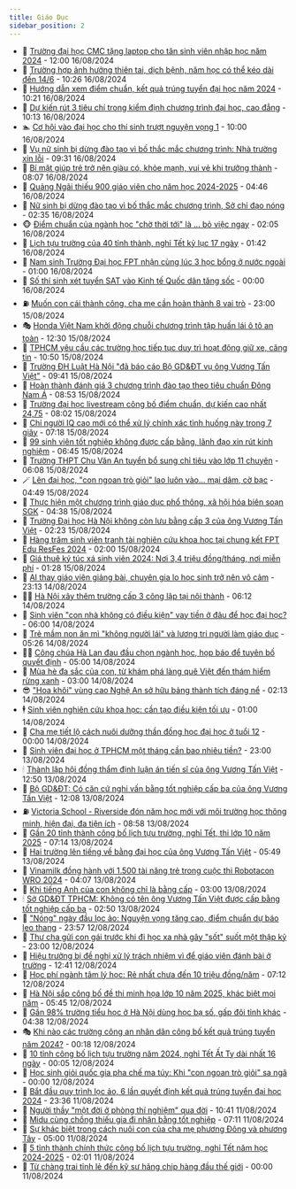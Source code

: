 ```yaml
---
title: Giáo Dục
sidebar_position: 2
---
```


<!-- dantri-giao-duc:START -->
- 🤡 [Trường đại học CMC tặng laptop cho tân sinh viên nhập học năm 2024](https://dantri.com.vn/giao-duc/truong-dai-hoc-cmc-tang-laptop-cho-tan-sinh-vien-nhap-hoc-nam-2024-20240816184352907.htm) - 12:00 16/08/2024
- 🗽 [Trường hợp ảnh hưởng thiên tai, dịch bệnh, năm học có thể kéo dài đến 14/6](https://dantri.com.vn/giao-duc/truong-hop-anh-huong-thien-tai-dich-benh-nam-hoc-co-the-keo-dai-den-146-20240816162348635.htm) - 10:26 16/08/2024
- 🚦 [Hướng dẫn xem điểm chuẩn, kết quả trúng tuyển đại học năm 2024](https://dantri.com.vn/giao-duc/huong-dan-xem-diem-chuan-ket-qua-trung-tuyen-dai-hoc-nam-2024-20240816154657999.htm) - 10:21 16/08/2024
- 🌋 [Dự kiến rút 3 tiêu chí trong kiểm định chương trình đại học, cao đẳng](https://dantri.com.vn/giao-duc/du-kien-rut-3-tieu-chi-trong-kiem-dinh-chuong-trinh-dai-hoc-cao-dang-20240816165055065.htm) - 10:13 16/08/2024
- 🏊 [Cơ hội vào đại học cho thí sinh trượt nguyện vọng 1](https://dantri.com.vn/giao-duc/co-hoi-vao-dai-hoc-cho-thi-sinh-truot-nguyen-vong-1-20240816114849892.htm) - 10:00 16/08/2024
- 🎃 [Vụ nữ sinh bị dừng đào tạo vì bố thắc mắc chương trình: Nhà trường xin lỗi](https://dantri.com.vn/giao-duc/vu-nu-sinh-bi-dung-dao-tao-vi-bo-thac-mac-chuong-trinh-nha-truong-xin-loi-20240816162716955.htm) - 09:31 16/08/2024
- 💄 [Bí mật giúp trẻ trở nên giàu có, khỏe mạnh, vui vẻ khi trưởng thành](https://dantri.com.vn/giao-duc/bi-mat-giup-tre-tro-nen-giau-co-khoe-manh-vui-ve-khi-truong-thanh-20240814153441287.htm) - 08:07 16/08/2024
- 🦅 [Quảng Ngãi thiếu 900 giáo viên cho năm học 2024-2025](https://dantri.com.vn/giao-duc/quang-ngai-thieu-900-giao-vien-cho-nam-hoc-2024-2025-20240816084959704.htm) - 04:46 16/08/2024
- 🚦 [Nữ sinh bị dừng đào tạo vì bố thắc mắc chương trình, Sở chỉ đạo nóng](https://dantri.com.vn/giao-duc/nu-sinh-bi-dung-dao-tao-vi-bo-thac-mac-chuong-trinh-so-chi-dao-nong-20240816092839606.htm) - 02:35 16/08/2024
- 🐵 [Điểm chuẩn của ngành học &quot;chờ thời tới&quot; là ... bỏ việc ngay](https://dantri.com.vn/giao-duc/diem-chuan-cua-nganh-hoc-cho-thoi-toi-la-bo-viec-ngay-20240816083009468.htm) - 02:05 16/08/2024
- 🐘 [Lịch tựu trường của 40 tỉnh thành, nghỉ Tết kỷ lục 17 ngày](https://dantri.com.vn/giao-duc/lich-tuu-truong-cua-40-tinh-thanh-nghi-tet-ky-luc-17-ngay-20240816081726493.htm) - 01:42 16/08/2024
- 🦏 [Nam sinh Trường Đại học FPT nhận cùng lúc 3 học bổng ở nước ngoài](https://dantri.com.vn/giao-duc/nam-sinh-truong-dai-hoc-fpt-nhan-cung-luc-3-hoc-bong-o-nuoc-ngoai-20240815160138218.htm) - 01:00 16/08/2024
- 💼 [Số thí sinh xét tuyển SAT vào Kinh tế Quốc dân tăng sốc](https://dantri.com.vn/giao-duc/so-thi-sinh-xet-tuyen-sat-vao-kinh-te-quoc-dan-tang-soc-20240815204108172.htm) - 00:00 16/08/2024
- ⛽️ [Muốn con cái thành công, cha mẹ cần hoàn thành 8 vai trò](https://dantri.com.vn/giao-duc/muon-con-cai-thanh-cong-cha-me-can-hoan-thanh-8-vai-tro-20240805103600460.htm) - 23:00 15/08/2024
- 🎭 [Honda Việt Nam khởi động chuỗi chương trình tập huấn lái ô tô an toàn](https://dantri.com.vn/giao-duc/honda-viet-nam-khoi-dong-chuoi-chuong-trinh-tap-huan-lai-o-to-an-toan-20240815181330924.htm) - 12:30 15/08/2024
- 🎃 [TPHCM yêu cầu các trường học tiếp tục duy trì hoạt động giữ xe, căng tin](https://dantri.com.vn/giao-duc/tphcm-yeu-cau-cac-truong-hoc-tiep-tuc-duy-tri-hoat-dong-giu-xe-cang-tin-20240815173344287.htm) - 10:50 15/08/2024
- 🚀 [Trường ĐH Luật Hà Nội &quot;đã báo cáo Bộ GD&amp;ĐT vụ ông Vương Tấn Việt&quot;](https://dantri.com.vn/giao-duc/truong-dh-luat-ha-noi-da-bao-cao-bo-gddt-vu-ong-vuong-tan-viet-20240815161832202.htm) - 09:41 15/08/2024
- 👀 [Hoàn thành đánh giá 3 chương trình đào tạo theo tiêu chuẩn Đông Nam Á](https://dantri.com.vn/giao-duc/hoan-thanh-danh-gia-3-chuong-trinh-dao-tao-theo-tieu-chuan-dong-nam-a-20240815143550980.htm) - 08:53 15/08/2024
- 🌝 [Trường đại học livestream công bố điểm chuẩn, dự kiến cao nhất 24,75](https://dantri.com.vn/giao-duc/truong-dai-hoc-livestream-cong-bo-diem-chuan-du-kien-cao-nhat-2475-20240815144658806.htm) - 08:02 15/08/2024
- 🤗 [Chỉ người IQ cao mới có thể xử lý chính xác tình huống này trong 7 giây](https://dantri.com.vn/giao-duc/chi-nguoi-iq-cao-moi-co-the-xu-ly-chinh-xac-tinh-huong-nay-trong-7-giay-20240808095801844.htm) - 07:18 15/08/2024
- 🦄 [99 sinh viên tốt nghiệp không được cấp bằng, lãnh đạo xin rút kinh nghiệm](https://dantri.com.vn/giao-duc/99-sinh-vien-tot-nghiep-khong-duoc-cap-bang-lanh-dao-xin-rut-kinh-nghiem-20240815102337104.htm) - 06:45 15/08/2024
- 🦍 [Trường THPT Chu Văn An tuyển bổ sung chỉ tiêu vào lớp 11 chuyên](https://dantri.com.vn/giao-duc/truong-thpt-chu-van-an-tuyen-bo-sung-chi-tieu-vao-lop-11-chuyen-20240815124103698.htm) - 06:08 15/08/2024
- 🪄 [Lên đại học, &quot;con ngoan trò giỏi&quot; lao luôn vào... mại dâm, cờ bạc](https://dantri.com.vn/giao-duc/len-dai-hoc-con-ngoan-tro-gioi-lao-luon-vao-mai-dam-co-bac-20240815112451675.htm) - 04:49 15/08/2024
- 🦆 [Thực hiện một chương trình giáo dục phổ thông, xã hội hóa biên soạn SGK](https://dantri.com.vn/giao-duc/thuc-hien-mot-chuong-trinh-giao-duc-pho-thong-xa-hoi-hoa-bien-soan-sgk-20240815083023356.htm) - 04:38 15/08/2024
- 🚀 [Trường Đại học Hà Nội không còn lưu bằng cấp 3 của ông Vương Tấn Việt](https://dantri.com.vn/giao-duc/truong-dai-hoc-ha-noi-khong-con-luu-bang-cap-3-cua-ong-vuong-tan-viet-20240815091202516.htm) - 02:23 15/08/2024
- 🦒 [Hàng trăm sinh viên tranh tài nghiên cứu khoa học tại chung kết FPT Edu ResFes 2024](https://dantri.com.vn/giao-duc/hang-tram-sinh-vien-tranh-tai-nghien-cuu-khoa-hoc-tai-chung-ket-fpt-edu-resfes-2024-20240814204621618.htm) - 02:00 15/08/2024
- 🤡 [Giá thuê ký túc xá sinh viên 2024: Nơi 3,4 triệu đồng/tháng, nơi miễn phí](https://dantri.com.vn/giao-duc/gia-thue-ky-tuc-xa-sinh-vien-2024-noi-34-trieu-dongthang-noi-mien-phi-20240811162442400.htm) - 01:28 15/08/2024
- 🤔 [AI thay giáo viên giảng bài, chuyên gia lo học sinh trở nên vô cảm](https://dantri.com.vn/giao-duc/ai-thay-giao-vien-giang-bai-chuyen-gia-lo-hoc-sinh-tro-nen-vo-cam-20240814104836197.htm) - 23:13 14/08/2024
- 🧑‍💻 [Hà Nội xây thêm trường cấp 3 công lập tại nội thành](https://dantri.com.vn/giao-duc/ha-noi-xay-them-truong-cap-3-cong-lap-tai-noi-thanh-20240814114730691.htm) - 06:12 14/08/2024
- 🤡 [Sinh viên &quot;con nhà không có điều kiện&quot; vay tiền ở đâu để học đại học?](https://dantri.com.vn/giao-duc/sinh-vien-con-nha-khong-co-dieu-kien-vay-tien-o-dau-de-hoc-dai-hoc-20240813231328545.htm) - 06:00 14/08/2024
- 🧠 [Trẻ mầm non ăn mì &quot;không người lái&quot; và lương tri người làm giáo dục](https://dantri.com.vn/giao-duc/tre-mam-non-an-mi-khong-nguoi-lai-va-luong-tri-nguoi-lam-giao-duc-20240814120159203.htm) - 05:26 14/08/2024
- 🧑‍💻 [Công chúa Hà Lan đau đầu chọn ngành học, họp báo để tuyên bố quyết định](https://dantri.com.vn/giao-duc/cong-chua-ha-lan-dau-dau-chon-nganh-hoc-hop-bao-de-tuyen-bo-quyet-dinh-20240813101226170.htm) - 05:00 14/08/2024
- 🧠 [Mùa hè đa sắc của con, từ khám phá làng quê Việt đến thám hiểm rừng xanh](https://dantri.com.vn/giao-duc/mua-he-da-sac-cua-con-tu-kham-pha-lang-que-viet-den-tham-hiem-rung-xanh-20240814094326797.htm) - 03:00 14/08/2024
- 😎 [&quot;Hoa khôi&quot; vùng cao Nghệ An sở hữu bảng thành tích đáng nể](https://dantri.com.vn/giao-duc/hoa-khoi-vung-cao-nghe-an-so-huu-bang-thanh-tich-dang-ne-20240813155807742.htm) - 02:13 14/08/2024
- 🕴 [Sinh viên nghiên cứu khoa học: cần tạo điều kiện tối ưu](https://dantri.com.vn/giao-duc/sinh-vien-nghien-cuu-khoa-hoc-can-tao-dieu-kien-toi-uu-20240813204218645.htm) - 01:00 14/08/2024
- 🧠 [Cha mẹ tiết lộ cách nuôi dưỡng thần đồng học đại học ở tuổi 12](https://dantri.com.vn/giao-duc/cha-me-tiet-lo-cach-nuoi-duong-than-dong-hoc-dai-hoc-o-tuoi-12-20240812225359528.htm) - 00:00 14/08/2024
- 🚀 [Sinh viên đại học ở TPHCM một tháng cần bao nhiêu tiền?](https://dantri.com.vn/giao-duc/sinh-vien-dai-hoc-o-tphcm-mot-thang-can-bao-nhieu-tien-20240813091837422.htm) - 23:00 13/08/2024
- 🕯 [Thành lập hội đồng thẩm định luận án tiến sĩ của ông Vương Tấn Việt](https://dantri.com.vn/giao-duc/thanh-lap-hoi-dong-tham-dinh-luan-an-tien-si-cua-ong-vuong-tan-viet-20240813194105057.htm) - 12:50 13/08/2024
- 🧰 [Bộ GD&amp;ĐT: Có căn cứ nghi vấn bằng tốt nghiệp cấp ba của ông Vương Tấn Việt](https://dantri.com.vn/giao-duc/bo-gddt-co-can-cu-nghi-van-bang-tot-nghiep-cap-ba-cua-ong-vuong-tan-viet-20240813124923171.htm) - 12:08 13/08/2024
- ⛽️ [Victoria School - Riverside đón năm học mới với môi trường học thông minh, hiện đại, đa tiện ích](https://dantri.com.vn/giao-duc/victoria-school-riverside-don-nam-hoc-moi-voi-moi-truong-hoc-thong-minh-hien-dai-da-tien-ich-20240813152932820.htm) - 08:58 13/08/2024
- 🤖 [Gần 20 tỉnh thành công bố lịch tựu trường, nghỉ Tết, thi lớp 10 năm 2025](https://dantri.com.vn/giao-duc/gan-20-tinh-thanh-cong-bo-lich-tuu-truong-nghi-tet-thi-lop-10-nam-2025-20240813131806225.htm) - 07:14 13/08/2024
- 🦍 [Hai trường lên tiếng về bằng đại học của ông Vương Tấn Việt](https://dantri.com.vn/giao-duc/hai-truong-len-tieng-ve-bang-dai-hoc-cua-ong-vuong-tan-viet-20240813123153080.htm) - 05:49 13/08/2024
- 🐘 [Vinamilk đồng hành với 1.500 tài năng trẻ trong cuộc thi Robotacon WRO 2024](https://dantri.com.vn/giao-duc/vinamilk-dong-hanh-voi-1500-tai-nang-tre-trong-cuoc-thi-robotacon-wro-2024-20240813110303113.htm) - 04:07 13/08/2024
- 🌊 [Khi tiếng Anh của con không chỉ là bằng cấp](https://dantri.com.vn/giao-duc/khi-tieng-anh-cua-con-khong-chi-la-bang-cap-20240812145608099.htm) - 03:00 13/08/2024
- 🕯 [Sở GD&amp;ĐT TPHCM: Không có tên ông Vương Tấn Việt được cấp bằng tốt nghiệp cấp ba](https://dantri.com.vn/giao-duc/so-gddt-tphcm-khong-co-ten-ong-vuong-tan-viet-duoc-cap-bang-tot-nghiep-cap-ba-20240813094927449.htm) - 02:50 13/08/2024
- 🐎 [&quot;Nóng&quot; ngày đầu lọc ảo: Nguyện vọng tăng cao, điểm chuẩn dự báo leo thang](https://dantri.com.vn/giao-duc/nong-ngay-dau-loc-ao-nguyen-vong-tang-cao-diem-chuan-du-bao-leo-thang-20240813064610922.htm) - 23:57 12/08/2024
- 🐻 [Thư cha gửi con gái trước khi đi học xa nhà gây &quot;sốt&quot; suốt một thập kỷ](https://dantri.com.vn/giao-duc/thu-cha-gui-con-gai-truoc-khi-di-hoc-xa-nha-gay-sot-suot-mot-thap-ky-20240811170941505.htm) - 23:00 12/08/2024
- 🐎 [Hiệu trưởng bị đề nghị xử lý trách nhiệm vì để giáo viên đánh bài ở trường](https://dantri.com.vn/giao-duc/hieu-truong-bi-de-nghi-xu-ly-trach-nhiem-vi-de-giao-vien-danh-bai-o-truong-20240812190323489.htm) - 12:41 12/08/2024
- 🫣 [Học phí ngành tâm lý học: Rẻ nhất chưa đến 10 triệu đồng/năm](https://dantri.com.vn/giao-duc/hoc-phi-nganh-tam-ly-hoc-re-nhat-chua-den-10-trieu-dongnam-20240812124018994.htm) - 07:12 12/08/2024
- 🤭 [Hà Nội sắp công bố đề thi minh họa lớp 10 năm 2025, khác biệt mọi năm](https://dantri.com.vn/giao-duc/ha-noi-sap-cong-bo-de-thi-minh-hoa-lop-10-nam-2025-khac-biet-moi-nam-20240812122949611.htm) - 05:45 12/08/2024
- 🥳 [Gần 98% trường tiểu học ở Hà Nội dùng học bạ số, gấp đôi tỉnh khác](https://dantri.com.vn/giao-duc/gan-98-truong-tieu-hoc-o-ha-noi-dung-hoc-ba-so-gap-doi-tinh-khac-20240812111912373.htm) - 04:38 12/08/2024
- 🎭 [Khi nào các trường công an nhân dân công bố kết quả trúng tuyển năm 2024?](https://dantri.com.vn/giao-duc/khi-nao-cac-truong-cong-an-nhan-dan-cong-bo-ket-qua-trung-tuyen-nam-2024-20240811213915141.htm) - 00:18 12/08/2024
- 🥸 [10 tỉnh công bố lịch tựu trường năm 2024, nghỉ Tết Ất Tỵ dài nhất 16 ngày](https://dantri.com.vn/giao-duc/10-tinh-cong-bo-lich-tuu-truong-nam-2024-nghi-tet-at-ty-dai-nhat-16-ngay-20240811222915343.htm) - 00:05 12/08/2024
- 🦣 [Học sinh giỏi quốc gia pha chế ma túy: Khi &quot;con ngoan trò giỏi&quot; sa ngã](https://dantri.com.vn/giao-duc/hoc-sinh-gioi-quoc-gia-pha-che-ma-tuy-khi-con-ngoan-tro-gioi-sa-nga-20240811085131288.htm) - 00:00 12/08/2024
- 🤔 [Bắt đầu quy trình lọc ảo, 6 lần quyết định kết quả trúng tuyển đại học 2024](https://dantri.com.vn/giao-duc/bat-dau-quy-trinh-loc-ao-6-lan-quyet-dinh-ket-qua-trung-tuyen-dai-hoc-2024-20240811102733145.htm) - 23:36 11/08/2024
- 🦣 [Người thầy &quot;một đời ở phòng thí nghiệm&quot; qua đời](https://dantri.com.vn/giao-duc/nguoi-thay-mot-doi-o-phong-thi-nghiem-qua-doi-20240811165701891.htm) - 10:41 11/08/2024
- 🐲 [Midu cùng chồng thiếu gia đi nhận bằng tốt nghiệp](https://dantri.com.vn/giao-duc/midu-cung-chong-thieu-gia-di-nhan-bang-tot-nghiep-20240811140134470.htm) - 07:11 11/08/2024
- 🔭 [Sự khác biệt trong cách nuôi con của cha mẹ phương Đông và phương Tây](https://dantri.com.vn/giao-duc/su-khac-biet-trong-cach-nuoi-con-cua-cha-me-phuong-dong-va-phuong-tay-20240810103848350.htm) - 05:00 11/08/2024
- 🥷 [5 tỉnh thành chính thức công bố lịch tựu trường, nghỉ Tết năm học 2024-2025](https://dantri.com.vn/giao-duc/5-tinh-thanh-chinh-thuc-cong-bo-lich-tuu-truong-nghi-tet-nam-hoc-2024-2025-20240810162756437.htm) - 02:01 11/08/2024
- 🎊 [Từ chàng trai tỉnh lẻ đến kỹ sư hãng chip hàng đầu thế giới](https://dantri.com.vn/giao-duc/tu-chang-trai-tinh-le-den-ky-su-hang-chip-hang-dau-the-gioi-20240810154450270.htm) - 00:00 11/08/2024<!-- dantri-giao-duc:END -->
